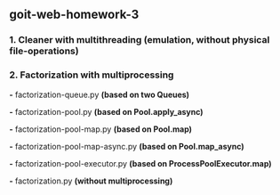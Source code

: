 ## goit-web-homework-3

### 1. Cleaner with multithreading (emulation, without physical file-operations)
### 2. Factorization with multiprocessing

**-** factorization-queue.py **(based on two Queues)**

**-** factorization-pool.py **(based on Pool.apply_async)**

**-** factorization-pool-map.py **(based on Pool.map)**

**-** factorization-pool-map-async.py **(based on Pool.map_async)**

**-** factorization-pool-executor.py **(based on ProcessPoolExecutor.map)**

**-** factorization.py **(without multiprocessing)**

